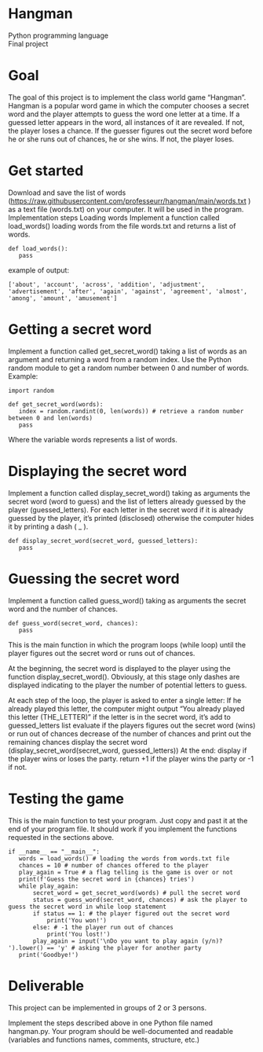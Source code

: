 # Hangman
Python programming language  
Final project

# Goal
The goal of this project is to implement the class world game “Hangman”.
Hangman is a popular word game in which the computer chooses a secret word and the player attempts to guess the word one letter at a time. If a guessed letter appears in the word, all instances of it are revealed. If not, the player loses a chance. If the guesser figures out the secret word before he or she runs out of chances, he or she wins. If not, the player loses.

# Get started
Download and save the list of words (https://raw.githubusercontent.com/professeurr/hangman/main/words.txt ) as a text file (words.txt) on your computer. It will be used in the program.
Implementation steps
Loading words
Implement a function called load_words() loading words from the file words.txt and returns a list of words.

```(python)
def load_words():
   pass
```
example of output:

```
['about', 'account', 'across', 'addition', 'adjustment', 'advertisement', 'after', 'again', 'against', 'agreement', 'almost', 'among', 'amount', 'amusement']
```

# Getting a secret word
Implement a function called get_secret_word() taking a list of words as an argument and returning a word from a random index. Use the Python random module to get a random number between 0 and number of words.
Example:

```
import random

def get_secret_word(words):
   index = random.randint(0, len(words)) # retrieve a random number between 0 and len(words)
   pass
```


Where the variable words represents a list of words.

# Displaying the secret word
Implement a function called display_secret_word() taking as arguments the secret word (word to guess) and the list of letters already guessed by the player (guessed_letters). For each letter in the secret word if it is already guessed by the player, it’s printed (disclosed) otherwise the computer hides it by printing a dash ( _ ).


```
def display_secret_word(secret_word, guessed_letters):
   pass
```


# Guessing the secret word
Implement a function called guess_word() taking as arguments the secret word and the number of chances.

```
def guess_word(secret_word, chances):
   pass
```


This is the main function in which the program loops (while loop) until the player figures out the secret word or runs out of chances.

At the beginning, the secret word is displayed to the player using the function display_secret_word(). Obviously, at this stage only dashes are displayed indicating to the player the number of potential letters to guess.

At each step of the loop, the player is asked to enter a single letter:
If he already played this letter, the computer might output “You already played this letter (THE_LETTER)”
if the letter is in the secret word, it’s add to guessed_letters list
evaluate if the players figures out the secret word (wins) or run out of chances 
decrease of the number of chances and print out the remaining chances
display the secret word (display_secret_word(secret_word, guessed_letters))
At the end:
display if the player wins or loses the party.
return +1 if the player wins the party or -1 if not.

# Testing the game
This is the main function to test your program. Just copy and past it at the end of your program file. It should work if you implement the functions requested in the sections above.

```
if __name__ == "__main__":
   words = load_words() # loading the words from words.txt file
   chances = 10 # number of chances offered to the player
   play_again = True # a flag telling is the game is over or not
   print(f'Guess the secret word in {chances} tries')
   while play_again:
       secret_word = get_secret_word(words) # pull the secret word
       status = guess_word(secret_word, chances) # ask the player to guess the secret word in while loop statement
       if status == 1: # the player figured out the secret word
           print('You won!')
       else: # -1 the player run out of chances
           print('You lost!')
       play_again = input('\nDo you want to play again (y/n)? ').lower() == 'y' # asking the player for another party
   print('Goodbye!')
```

# Deliverable
This project can be implemented in groups of 2 or 3 persons.

Implement the steps described above in one Python file named hangman.py.
Your program should be well-documented and readable (variables and functions names, comments, structure, etc.)



